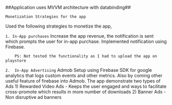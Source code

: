 ##Application uses MVVM architecture with databinding##

`Monetization Strategies for the app`

 Used the following strategies to monetize the app,

`1. In-App purchases`
        Increase the app revenue, the notification is sent which prompts the user for in-app purchase.
        Implemented notification using Firebase.

        PS: Not tested the functionality as I had to upload the app on playstore

`2.  In-App Advertising`
         Admob Setup using Firebase SDK for google analytics that logs custom events and other metrics. Also by coming other useful feature of firebase into Admob.
         The app demonstrate two types of Ads
            1) Rewarded Video Ads - Keeps the user engaged and ways to facilitate cross-promote which results in more number of downloads
            2) Banner Ads - Non disruptive ad banners